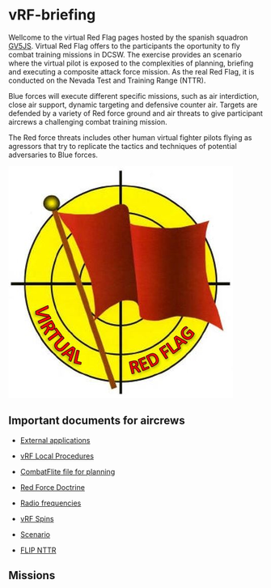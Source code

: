 # vRF-briefing
Wellcome to the virtual Red Flag pages hosted by the spanish squadron [GV5JS](http://foro.gv5js.com/). Virtual Red Flag offers to the participants the oportunity to fly combat training missions in DCSW. The exercise provides an scenario where the virtual pilot is exposed to the complexities of planning, briefing and executing a composite attack force mission. As the real Red Flag, it is conducted on the Nevada Test and Training Range (NTTR).
 

Blue forces will execute different specific missions, such as air interdiction, close air support, dynamic targeting and defensive counter air. Targets are defended by a variety of Red force ground and air threats to give participant aircrews a challenging combat training mission.

 
The Red force threats includes other human virtual fighter pilots flying as agressors that try to replicate the tactics and techniques of potential adversaries to Blue forces.

 

![](Images/LogovRF.JPG)

## Important documents for aircrews
* [External applications](./docs/external.md)

* [vRF Local Procedures](files/LocalProcedures.pdf)

* [CombatFlite file for planning](files/vRFCombatFlite.cf)

* [Red Force Doctrine](./files/RedDoctrine.pdf)

* [Radio frequencies](./docs/freqs.md)

* [vRF Spins](files/spins.pdf)

* [Scenario](./docs/scenario.md)

* [FLIP NTTR](http://www.476vfightergroup.com/downloads.php?do=file&id=405&act=down&actionhash=guest)

## Missions


